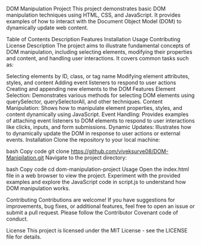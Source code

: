 DOM Manipulation Project
This project demonstrates basic DOM manipulation techniques using HTML, CSS, and JavaScript. It provides examples of how to interact with the Document Object Model (DOM) to dynamically update web content.

Table of Contents
Description
Features
Installation
Usage
Contributing
License
Description
The project aims to illustrate fundamental concepts of DOM manipulation, including selecting elements, modifying their properties and content, and handling user interactions. It covers common tasks such as:

Selecting elements by ID, class, or tag name
Modifying element attributes, styles, and content
Adding event listeners to respond to user actions
Creating and appending new elements to the DOM
Features
Element Selection: Demonstrates various methods for selecting DOM elements using querySelector, querySelectorAll, and other techniques.
Content Manipulation: Shows how to manipulate element properties, styles, and content dynamically using JavaScript.
Event Handling: Provides examples of attaching event listeners to DOM elements to respond to user interactions like clicks, inputs, and form submissions.
Dynamic Updates: Illustrates how to dynamically update the DOM in response to user actions or external events.
Installation
Clone the repository to your local machine:

bash
Copy code
git clone https://github.com/viveksurve08/DOM-Manipilation.git
Navigate to the project directory:

bash
Copy code
cd dom-manipulation-project
Usage
Open the index.html file in a web browser to view the project. Experiment with the provided examples and explore the JavaScript code in script.js to understand how DOM manipulation works.

Contributing
Contributions are welcome! If you have suggestions for improvements, bug fixes, or additional features, feel free to open an issue or submit a pull request. Please follow the Contributor Covenant code of conduct.

License
This project is licensed under the MIT License - see the LICENSE file for details.
